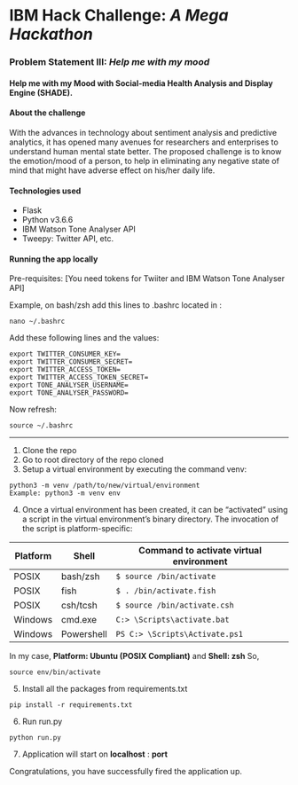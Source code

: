 # IBM Hack Challenge:  _A Mega Hackathon_

### Problem Statement III:  _Help me with my mood_

#### Help me with my Mood with Social-media Health Analysis and Display Engine (SHADE).

#### About the challenge

With the advances in technology about sentiment analysis and predictive analytics, it has opened many avenues for researchers and enterprises to understand human mental state better. The proposed challenge is to know the emotion/mood of a person, to help in eliminating any negative state of mind that might have adverse effect on his/her daily life.

#### Technologies used

-   Flask
-   Python v3.6.6
-   IBM Watson Tone Analyser API
-   Tweepy: Twitter API, etc.

#### Running the app locally

Pre-requisites: [You need tokens for Twiiter and IBM Watson Tone Analyser API]

Example, on bash/zsh add this lines to .bashrc located in :

```
nano ~/.bashrc
```

Add these following lines and the values:

```
export TWITTER_CONSUMER_KEY=
export TWITTER_CONSUMER_SECRET=
export TWITTER_ACCESS_TOKEN=
export TWITTER_ACCESS_TOKEN_SECRET=
export TONE_ANALYSER_USERNAME=
export TONE_ANALYSER_PASSWORD=
```

Now refresh:

```
source ~/.bashrc
```

----------

1.  Clone the repo
2.  Go to root directory of the repo cloned
3.  Setup a virtual environment by executing the command venv:

```
python3 -m venv /path/to/new/virtual/environment 
Example: python3 -m venv env
```

4.  Once a virtual environment has been created, it can be “activated” using a script in the virtual environment’s binary directory. The invocation of the script is platform-specific:

| Platform | Shell | Command to activate virtual environment |
|------- | ------- | ----------------------------- |
| POSIX | bash/zsh | `$ source /bin/activate` |
| POSIX |fish | `$ . /bin/activate.fish` |
| POSIX |csh/tcsh | `$ source /bin/activate.csh` |
| Windows |cmd.exe | `C:> \Scripts\activate.bat` |
| Windows | Powershell | `PS C:> \Scripts\Activate.ps1` |

In my case,  **Platform: Ubuntu (POSIX Compliant)**  and  **Shell: zsh**  So,

```
source env/bin/activate
```

5.  Install all the packages from requirements.txt

```
pip install -r requirements.txt
```

6.  Run run.py

```
python run.py
```

7.  Application will start on  **localhost**  :  **port**

Congratulations, you have successfully fired the application up.